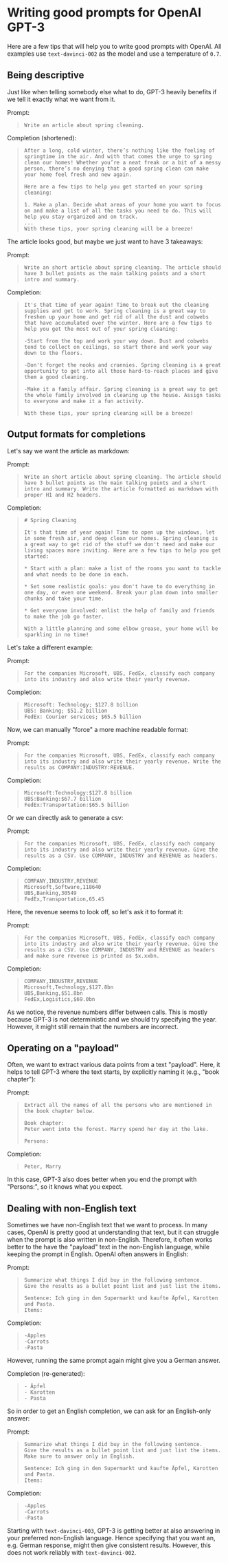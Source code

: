 # Writing good prompts for OpenAI GPT-3

Here are a few tips that will help you to write good prompts with OpenAI.
All examples use `text-davinci-002` as the model and use a temperature of `0.7`.

## Being descriptive

Just like when telling somebody else what to do, GPT-3 heavily benefits if we tell it exactly what we want from it.

Prompt:
> ```
> Write an article about spring cleaning.
> ```

Completion (shortened):
> ```
> After a long, cold winter, there’s nothing like the feeling of springtime in the air. And with that comes the urge to spring clean our homes! Whether you’re a neat freak or a bit of a messy person, there’s no denying that a good spring clean can make your home feel fresh and new again.
> 
> Here are a few tips to help you get started on your spring cleaning:
> 
> 1. Make a plan. Decide what areas of your home you want to focus on and make a list of all the tasks you need to do. This will help you stay organized and on track.
> ...
> With these tips, your spring cleaning will be a breeze!
> ```

The article looks good, but maybe we just want to have 3 takeaways:

Prompt:
> ```
> Write an short article about spring cleaning. The article should have 3 bullet points as the main talking points and a short intro and summary.
> ```

Completion:
> ```
> It's that time of year again! Time to break out the cleaning supplies and get to work. Spring cleaning is a great way to freshen up your home and get rid of all the dust and cobwebs that have accumulated over the winter. Here are a few tips to help you get the most out of your spring cleaning:
> 
> -Start from the top and work your way down. Dust and cobwebs tend to collect on ceilings, so start there and work your way down to the floors.
> 
> -Don't forget the nooks and crannies. Spring cleaning is a great opportunity to get into all those hard-to-reach places and give them a good cleaning.
> 
> -Make it a family affair. Spring cleaning is a great way to get the whole family involved in cleaning up the house. Assign tasks to everyone and make it a fun activity.
> 
> With these tips, your spring cleaning will be a breeze!
> ```

## Output formats for completions

Let's say we want the article as markdown:

Prompt:
> ```
> Write an short article about spring cleaning. The article should have 3 bullet points as the main talking points and a short intro and summary. Write the article formatted as markdown with proper H1 and H2 headers.
> ```

Completion:
> ```
> # Spring Cleaning
> 
> It's that time of year again! Time to open up the windows, let in some fresh air, and deep clean our homes. Spring cleaning is a great way to get rid of the stuff we don't need and make our living spaces more inviting. Here are a few tips to help you get started:
> 
> * Start with a plan: make a list of the rooms you want to tackle and what needs to be done in each.
> 
> * Set some realistic goals: you don't have to do everything in one day, or even one weekend. Break your plan down into smaller chunks and take your time.
> 
> * Get everyone involved: enlist the help of family and friends to make the job go faster.
> 
> With a little planning and some elbow grease, your home will be sparkling in no time!
> ```

Let's take a different example:

Prompt:
> ```
> For the companies Microsoft, UBS, FedEx, classify each company into its industry and also write their yearly revenue.
> ```

Completion:
> ```
> Microsoft: Technology; $127.8 billion
> UBS: Banking; $51.2 billion
> FedEx: Courier services; $65.5 billion
> ```
Now, we can manually "force" a more machine readable format:

Prompt:
> ```
> For the companies Microsoft, UBS, FedEx, classify each company into its industry and also write their yearly revenue. Write the results as COMPANY:INDUSTRY:REVENUE.
> ```

Completion:
> ```
> Microsoft:Technology:$127.8 billion
> UBS:Banking:$67.7 billion
> FedEx:Transportation:$65.5 billion
> ```

Or we can directly ask to generate a csv:

Prompt:
> ```
> For the companies Microsoft, UBS, FedEx, classify each company into its industry and also write their yearly revenue. Give the results as a CSV. Use COMPANY, INDUSTRY and REVENUE as headers.
> ```

Completion:
> ```
> COMPANY,INDUSTRY,REVENUE
> Microsoft,Software,118640
> UBS,Banking,30549
> FedEx,Transportation,65.45
> ```

Here, the revenue seems to look off, so let's ask it to format it:

Prompt:
> ```
> For the companies Microsoft, UBS, FedEx, classify each company into its industry and also write their yearly revenue. Give the results as a CSV. Use COMPANY, INDUSTRY and REVENUE as headers and make sure revenue is printed as $x.xxbn.
> ```

Completion:

> ```
> COMPANY,INDUSTRY,REVENUE
> Microsoft,Technology,$127.8bn
> UBS,Banking,$51.8bn
> FedEx,Logistics,$69.0bn
> ```

As we notice, the revenue numbers differ between calls. This is mostly because GPT-3 is not deterministic and we should try specifying the year. However, it might still remain that the numbers are incorrect.

## Operating on a "payload"

Often, we want to extract various data points from a text "payload". Here, it helps to tell GPT-3 where the text starts, by explicitly naming it (e.g., "book chapter"):

Prompt:
> ```
> Extract all the names of all the persons who are mentioned in the book chapter below.
> 
> Book chapter:
> Peter went into the forest. Marry spend her day at the lake.
> 
> Persons:
> ```

Completion:
> ```
> Peter, Marry
> ```

In this case, GPT-3 also does better when you end the prompt with "Persons:", so it knows what you expect.

## Dealing with non-English text

Sometimes we have non-English text that we want to process. In many cases, OpenAI is pretty good at understanding that text, but it can struggle when the prompt is also written in non-English. Therefore, it often works better to the have the "payload" text in the non-English language, while keeping the prompt in English. OpenAI often answers in English:

Prompt:
> ```
> Summarize what things I did buy in the following sentence.
> Give the results as a bullet point list and just list the items.
> 
> Sentence: Ich ging in den Supermarkt und kaufte Äpfel, Karotten und Pasta.
> Items:
> ```

Completion:
> ```
> -Apples
> -Carrots
> -Pasta
> ```

However, running the same prompt again might give you a German answer.

Completion (re-generated):
> ```
> - Äpfel
> - Karotten
> - Pasta
> ```

So in order to get an English completion, we can ask for an English-only answer:

Prompt:
> ```
> Summarize what things I did buy in the following sentence.
> Give the results as a bullet point list and just list the items. Make sure to answer only in English.
> 
> Sentence: Ich ging in den Supermarkt und kaufte Äpfel, Karotten und Pasta.
> Items:
> ```

Completion:
> ```
> -Apples
> -Carrots
> -Pasta
> ```

Starting with `text-davinci-003`, GPT-3 is getting better at also answering in your preferred non-English language. Hence specifying that you want an, e.g. German response, might then give consistent results. However, this does not work reliably with `text-davinci-002`.
